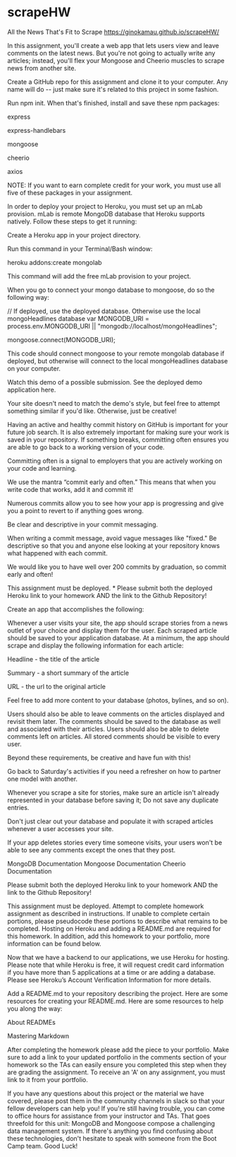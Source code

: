 # scrapeHW
All the News That's Fit to Scrape
https://ginokamau.github.io/scrapeHW/

<!-- Overview -->
In this assignment, you'll create a web app that lets users view and leave comments on the latest news. But you're not going to actually write any articles; instead, you'll flex your Mongoose and Cheerio muscles to scrape news from another site.

<!-- Before You Begin -->


Create a GitHub repo for this assignment and clone it to your computer. Any name will do -- just make sure it's related to this project in some fashion.


Run npm init. When that's finished, install and save these npm packages:


express


express-handlebars


mongoose


cheerio


axios




NOTE: If you want to earn complete credit for your work, you must use all five of these packages in your assignment.


In order to deploy your project to Heroku, you must set up an mLab provision. mLab is remote MongoDB database that Heroku supports natively. Follow these steps to get it running:


Create a Heroku app in your project directory.


Run this command in your Terminal/Bash window:




heroku addons:create mongolab


This command will add the free mLab provision to your project.



When you go to connect your mongo database to mongoose, do so the following way:

// If deployed, use the deployed database. Otherwise use the local mongoHeadlines database
var MONGODB_URI = process.env.MONGODB_URI || "mongodb://localhost/mongoHeadlines";

mongoose.connect(MONGODB_URI);

This code should connect mongoose to your remote mongolab database if deployed, but otherwise will connect to the local mongoHeadlines database on your computer.



Watch this demo of a possible submission. See the deployed demo application here.


Your site doesn't need to match the demo's style, but feel free to attempt something similar if you'd like. Otherwise, just be creative!



<!-- Commits -->
Having an active and healthy commit history on GitHub is important for your future job search. It is also extremely important for making sure your work is saved in your repository. If something breaks, committing often ensures you are able to go back to a working version of your code.


Committing often is a signal to employers that you are actively working on your code and learning.


We use the mantra “commit early and often.”  This means that when you write code that works, add it and commit it!


Numerous commits allow you to see how your app is progressing and give you a point to revert to if anything goes wrong.




Be clear and descriptive in your commit messaging.

When writing a commit message, avoid vague messages like "fixed." Be descriptive so that you and anyone else looking at your repository knows what happened with each commit.



We would like you to have well over 200 commits by graduation, so commit early and often!



<!-- Submission on BCS -->


This assignment must be deployed. * Please submit both the deployed Heroku link to your homework AND the link to the Github Repository!


<!-- Instructions -->


Create an app that accomplishes the following:


Whenever a user visits your site, the app should scrape stories from a news outlet of your choice and display them for the user. Each scraped article should be saved to your application database. At a minimum, the app should scrape and display the following information for each article:


Headline - the title of the article


Summary - a short summary of the article


URL - the url to the original article


Feel free to add more content to your database (photos, bylines, and so on).




Users should also be able to leave comments on the articles displayed and revisit them later. The comments should be saved to the database as well and associated with their articles. Users should also be able to delete comments left on articles. All stored comments should be visible to every user.




Beyond these requirements, be creative and have fun with this!



<!-- Tips -->


Go back to Saturday's activities if you need a refresher on how to partner one model with another.


Whenever you scrape a site for stories, make sure an article isn't already represented in your database before saving it; Do not save any duplicate entries.


Don't just clear out your database and populate it with scraped articles whenever a user accesses your site.

If your app deletes stories every time someone visits, your users won't be able to see any comments except the ones that they post.




<!-- Helpful Links -->

MongoDB Documentation
Mongoose Documentation
Cheerio Documentation


<!-- Reminder: Submission on BCS -->

Please submit both the deployed Heroku link to your homework AND the link to the Github Repository!



<!-- Minimum Requirements -->


This assignment must be deployed. Attempt to complete homework assignment as described in instructions. If unable to complete certain portions, please pseudocode these portions to describe what remains to be completed. Hosting on Heroku and adding a README.md are required for this homework. In addition, add this homework to your portfolio, more information can be found below.



<!-- Hosting on Heroku -->
Now that we have a backend to our applications, we use Heroku for hosting. Please note that while Heroku is free, it will request credit card information if you have more than 5 applications at a time or are adding a database.
Please see Heroku’s Account Verification Information for more details.


<!-- Create a README.md -->
Add a README.md to your repository describing the project. Here are some resources for creating your README.md. Here are some resources to help you along the way:


About READMEs


Mastering Markdown




<!-- Add To Your Portfolio -->
After completing the homework please add the piece to your portfolio. Make sure to add a link to your updated portfolio in the comments section of your homework so the TAs can easily ensure you completed this step when they are grading the assignment. To receive an 'A' on any assignment, you must link to it from your portfolio.


<!-- One Last Thing -->
If you have any questions about this project or the material we have covered, please post them in the community channels in slack so that your fellow developers can help you! If you're still having trouble, you can come to office hours for assistance from your instructor and TAs.
That goes threefold for this unit: MongoDB and Mongoose compose a challenging data management system. If there's anything you find confusing about these technologies, don't hesitate to speak with someone from the Boot Camp team.
Good Luck!
